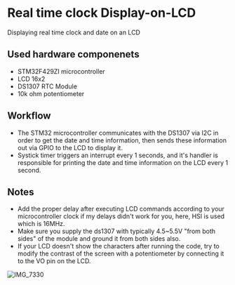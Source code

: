 # Real time clock Display-on-LCD
Displaying real time clock and date on an LCD

## Used hardware componenets
- STM32F429ZI microcontroller
- LCD 16x2
- DS1307 RTC Module
- 10k ohm potentiometer

## Workflow
- The STM32 microcontroller communicates with the DS1307 via I2C in order to get the date and time information, then sends these information out via GPIO to the LCD to display it.
- Systick timer triggers an interrupt every 1 seconds, and it's handler is responsible for printing the date and time information on the LCD every 1 second.

## Notes
- Add the proper delay after executing LCD commands according to your microcontroller clock if my delays didn't work for you, here, HSI is used  which is 16MHz.
- Make sure you supply the ds1307 with typically 4.5~5.5V "from both sides" of the module and ground it from both sides also.
- If your LCD doesn't show the characters after running the code, try to modify the contrast of the screen with a potentiometer by connecting it to the VO pin on the LCD.

![IMG_7330](https://user-images.githubusercontent.com/29959479/194268192-6186ec24-fac6-4361-9618-d3c170031326.jpg)
